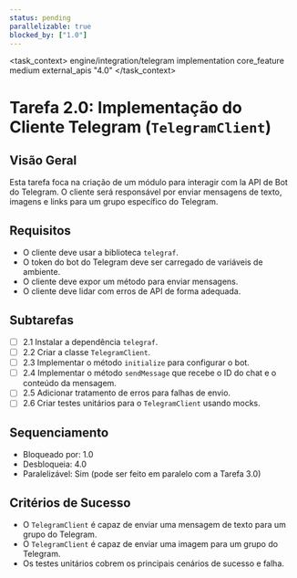 ```yaml
---
status: pending
parallelizable: true
blocked_by: ["1.0"]
---
```


<task_context>
<domain>engine/integration/telegram</domain>
<type>implementation</type>
<scope>core_feature</scope>
<complexity>medium</complexity>
<dependencies>external_apis</dependencies>
<unblocks>"4.0"</unblocks>
</task_context>

# Tarefa 2.0: Implementação do Cliente Telegram (`TelegramClient`)

## Visão Geral
Esta tarefa foca na criação de um módulo para interagir com la API de Bot do Telegram. O cliente será responsável por enviar mensagens de texto, imagens e links para um grupo específico do Telegram.

## Requisitos
- O cliente deve usar a biblioteca `telegraf`.
- O token do bot do Telegram deve ser carregado de variáveis de ambiente.
- O cliente deve expor um método para enviar mensagens.
- O cliente deve lidar com erros de API de forma adequada.

## Subtarefas
- [ ] 2.1 Instalar a dependência `telegraf`.
- [ ] 2.2 Criar a classe `TelegramClient`.
- [ ] 2.3 Implementar o método `initialize` para configurar o bot.
- [ ] 2.4 Implementar o método `sendMessage` que recebe o ID do chat e o conteúdo da mensagem.
- [ ] 2.5 Adicionar tratamento de erros para falhas de envio.
- [ ] 2.6 Criar testes unitários para o `TelegramClient` usando mocks.

## Sequenciamento
- Bloqueado por: 1.0
- Desbloqueia: 4.0
- Paralelizável: Sim (pode ser feito em paralelo com a Tarefa 3.0)

## Critérios de Sucesso
- O `TelegramClient` é capaz de enviar uma mensagem de texto para um grupo do Telegram.
- O `TelegramClient` é capaz de enviar uma imagem para um grupo do Telegram.
- Os testes unitários cobrem os principais cenários de sucesso e falha.
